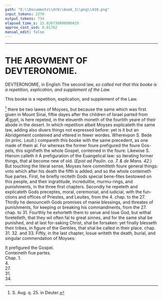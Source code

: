 ```yaml
---
path: "E:\\Documents\\drb\\book_1\\png\\418.png"
input_tokens: 2270
output_tokens: 734
elapsed_time_s: 15.026730800000019
approx_cost_usd: 0.01782
manual_edit: false
---
```

<hr>

# THE ARGVMENT OF DEVTERONOMIE.

DEVTERONOMIE, in English The second law, *so called not that this booke is a repetition, explication, and supplement of the Law.*

<aside>This booke is a repetition, explication, and supplement of the Law.</aside>

[^1] there be two lawes of Moyses, but because the same which was first giuen in Mount Sinai, fiftie dayes after the children of Israel parted from Ægypt, is here repeted, in the eleuenth moneth of the fourtith yeare of their abode in the desert. In which repetition albeit Moyses explicateth the same law, adding also diuers things not expressed before: yet is it but an Abridgement conteined and vttered in fewer wordes. Wherevpon S. Bede (in princ. Leuit.) compareth this booke with the same precedent, as one made of them al. For whereas the former foure prefigured the foure Gos-pels, this signifieth the whole Gospel, conteined in the foure. Likewise S. Hierom calleth it A prefiguration of the Euangelical law: so iterating former things, that al become new of old. (*Epist ad Paulin. ca. 7. & de Mans. 42.*) But touching the literal sense, Moyses here committeth foure general things: vnto which after his death the fifth is added; and so the whole conteineth fiue partes. First, he briefly reciteth Gods special bene-fites bestowed on this people, and their ingratitude, incredulitie, murmu-rings, and punishments, in the three first chapters. Secondly he repeteth and explicateth Gods preceptes, moral, ceremonial, and iudicial, with the fun-ctions and offices of Priestes, and Leuites, from the 4. chap. to the 27. Thirdly he denounceth Gods promises of manie blessings, and threates of punishments, for keeping or breaking his commandments, from the 27. chap. to 31. Fourthly he exhorteth them to serue and loue God, but withal foretelleth, that they wil often fal to great sinnes, and for the same shal be punished, and at last for-saking Christ, shal be forsaken: yet finally blesseth their tribes, in figure of the Gentiles, that shal be called in their place. chap. 31. 32. and 33. Fiftly, in the last chapter, Iosue writeth the death, burial, and singular commendation of Moyses:

[^1]: S. Aug. q. 25. in Deuter.

<aside>It prefigured the Gospel.</aside>

<aside>Conteineth fiue partes.</aside>

<aside>Chap. 1.</aside>

<aside>4.</aside>

<aside>27.</aside>

<aside>31.</aside>

<aside>34.</aside>
